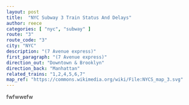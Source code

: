 ```yaml
---
layout: post
title:  "NYC Subway 3 Train Status And Delays"
author: reece
categories: [ "nyc", "subway" ]
route: "3"
route_code: "3"
city: "NYC"
description: "(7 Avenue express)"
first_paragraph: "(7 Avenue express)"
direction_out: "Downtown & Brooklyn"
direction_back: "Manhattan"
related_trains: "1,2,4,5,6,7"
map_ref: "https://commons.wikimedia.org/wiki/File:NYCS_map_3.svg"
---
```


fwfwwefw
